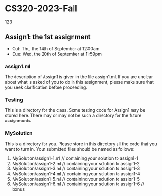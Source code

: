 # CS320-2023-Fall
123
## Assign1: the 1st assignment

- Out: Thu, the 14th of September at 12:00am
- Due: Wed, the 20th of September at 11:59pm

### assign1.ml

The description of Assign1 is given in the
file assign1.ml. If you are unclear about
what is asked of you to do in this assignment,
please make sure that you seek clarification
before proceeding.

### Testing

This is a directory for the class.  Some testing code for Assign1 may
be stored here. There may or may not be such a directory for the future
assignments.

### MySolution

This is a directory for you. Please store in this directory all the
code that you want to turn in. Your submitted files should be named
as follows:

1. MySolution/assign1-1.ml // containing your solution to assign1-1
2. MySolution/assign1-2.ml // containing your solution to assign1-2
3. MySolution/assign1-3.ml // containing your solution to assign1-3
4. MySolution/assign1-4.ml // containing your solution to assign1-4
5. MySolution/assign1-5.ml // containing your solution to assign1-5
5. MySolution/assign1-6.ml // containing your solution to assign1-6 // bonus

